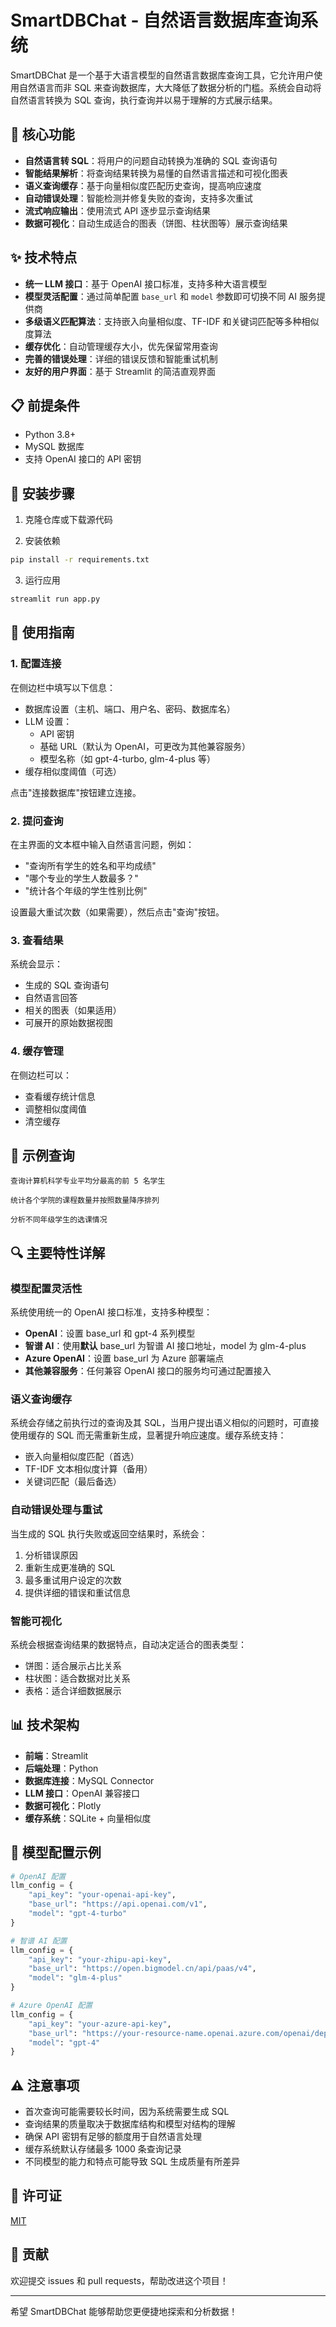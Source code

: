 # SmartDBChat - 自然语言数据库查询系统

SmartDBChat 是一个基于大语言模型的自然语言数据库查询工具，它允许用户使用自然语言而非 SQL 来查询数据库，大大降低了数据分析的门槛。系统会自动将自然语言转换为 SQL 查询，执行查询并以易于理解的方式展示结果。

## 🌟 核心功能

- **自然语言转 SQL**：将用户的问题自动转换为准确的 SQL 查询语句
- **智能结果解析**：将查询结果转换为易懂的自然语言描述和可视化图表
- **语义查询缓存**：基于向量相似度匹配历史查询，提高响应速度
- **自动错误处理**：智能检测并修复失败的查询，支持多次重试
- **流式响应输出**：使用流式 API 逐步显示查询结果
- **数据可视化**：自动生成适合的图表（饼图、柱状图等）展示查询结果

## ✨ 技术特点

- **统一 LLM 接口**：基于 OpenAI 接口标准，支持多种大语言模型
- **模型灵活配置**：通过简单配置 `base_url` 和 `model` 参数即可切换不同 AI 服务提供商
- **多级语义匹配算法**：支持嵌入向量相似度、TF-IDF 和关键词匹配等多种相似度算法
- **缓存优化**：自动管理缓存大小，优先保留常用查询
- **完善的错误处理**：详细的错误反馈和智能重试机制
- **友好的用户界面**：基于 Streamlit 的简洁直观界面

## 📋 前提条件

- Python 3.8+
- MySQL 数据库
- 支持 OpenAI 接口的 API 密钥

## 🔧 安装步骤

1. 克隆仓库或下载源代码

2. 安装依赖
```bash
pip install -r requirements.txt
```

3. 运行应用
```bash
streamlit run app.py
```

## 🚀 使用指南

### 1. 配置连接

在侧边栏中填写以下信息：
- 数据库设置（主机、端口、用户名、密码、数据库名）
- LLM 设置：
  - API 密钥
  - 基础 URL（默认为 OpenAI，可更改为其他兼容服务）
  - 模型名称（如 gpt-4-turbo, glm-4-plus 等）
- 缓存相似度阈值（可选）

点击"连接数据库"按钮建立连接。

### 2. 提问查询

在主界面的文本框中输入自然语言问题，例如：
- "查询所有学生的姓名和平均成绩"
- "哪个专业的学生人数最多？"
- "统计各个年级的学生性别比例"

设置最大重试次数（如果需要），然后点击"查询"按钮。

### 3. 查看结果

系统会显示：
- 生成的 SQL 查询语句
- 自然语言回答
- 相关的图表（如果适用）
- 可展开的原始数据视图

### 4. 缓存管理

在侧边栏可以：
- 查看缓存统计信息
- 调整相似度阈值
- 清空缓存

## 📝 示例查询

```
查询计算机科学专业平均分最高的前 5 名学生
```

```
统计各个学院的课程数量并按照数量降序排列
```

```
分析不同年级学生的选课情况
```

## 🔍 主要特性详解

### 模型配置灵活性

系统使用统一的 OpenAI 接口标准，支持多种模型：

- **OpenAI**：设置 base_url 和 gpt-4 系列模型
- **智谱 AI**：使用**默认** base_url 为智谱 AI 接口地址，model 为 glm-4-plus
- **Azure OpenAI**：设置 base_url 为 Azure 部署端点
- **其他兼容服务**：任何兼容 OpenAI 接口的服务均可通过配置接入

### 语义查询缓存

系统会存储之前执行过的查询及其 SQL，当用户提出语义相似的问题时，可直接使用缓存的 SQL 而无需重新生成，显著提升响应速度。缓存系统支持：

- 嵌入向量相似度匹配（首选）
- TF-IDF 文本相似度计算（备用）
- 关键词匹配（最后备选）

### 自动错误处理与重试

当生成的 SQL 执行失败或返回空结果时，系统会：

1. 分析错误原因
2. 重新生成更准确的 SQL
3. 最多重试用户设定的次数
4. 提供详细的错误和重试信息

### 智能可视化

系统会根据查询结果的数据特点，自动决定适合的图表类型：

- 饼图：适合展示占比关系
- 柱状图：适合数据对比关系
- 表格：适合详细数据展示

## 📊 技术架构

- **前端**：Streamlit
- **后端处理**：Python
- **数据库连接**：MySQL Connector
- **LLM 接口**：OpenAI 兼容接口
- **数据可视化**：Plotly
- **缓存系统**：SQLite + 向量相似度

## 🔧 模型配置示例

```python
# OpenAI 配置
llm_config = {
    "api_key": "your-openai-api-key",
    "base_url": "https://api.openai.com/v1",
    "model": "gpt-4-turbo"
}

# 智谱 AI 配置
llm_config = {
    "api_key": "your-zhipu-api-key",
    "base_url": "https://open.bigmodel.cn/api/paas/v4",
    "model": "glm-4-plus"
}

# Azure OpenAI 配置
llm_config = {
    "api_key": "your-azure-api-key",
    "base_url": "https://your-resource-name.openai.azure.com/openai/deployments/your-deployment-name",
    "model": "gpt-4"
}
```

## ⚠️ 注意事项

- 首次查询可能需要较长时间，因为系统需要生成 SQL
- 查询结果的质量取决于数据库结构和模型对结构的理解
- 确保 API 密钥有足够的额度用于自然语言处理
- 缓存系统默认存储最多 1000 条查询记录
- 不同模型的能力和特点可能导致 SQL 生成质量有所差异

## 📜 许可证

[MIT](LICENSE)

## 🤝 贡献

欢迎提交 issues 和 pull requests，帮助改进这个项目！

---

希望 SmartDBChat 能够帮助您更便捷地探索和分析数据！
